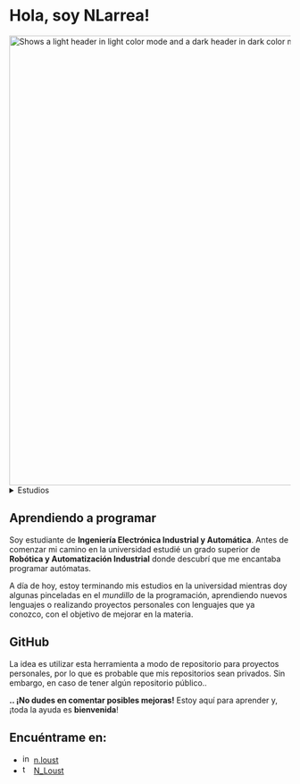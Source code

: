 # Hola, soy NLarrea!
<!-- COMENTARIO: todo lo que está entre la línea 2 y 5 no se muestra
<img width="719" alt="logo_NL" src="https://user-images.githubusercontent.com/110897750/184249800-567fbe55-8af9-4427-bff9-4aee03427c36.png">
<img width="719" alt="logo_white" src="https://user-images.githubusercontent.com/110897750/184250117-f864aeb3-108b-4571-a94c-973ae763cf2f.png">
-->
<!--
<picture>
  <source media="(prefers-color-scheme: dark)" srcset="https://user-images.githubusercontent.com/110897750/184250117-f864aeb3-108b-4571-a94c-973ae763cf2f.png">
  <source media="(prefers-color-scheme: light)" srcset="https://user-images.githubusercontent.com/110897750/184249800-567fbe55-8af9-4427-bff9-4aee03427c36.png">
  <img width="200" alt="Shows a black logo in light color mode and a white logo in dark color mode" src="https://user-images.githubusercontent.com/110897750/184250117-f864aeb3-108b-4571-a94c-973ae763cf2f.png">
</picture>
-->

<picture>
  <source media="(prefers-color-scheme: dark)" srcset="https://user-images.githubusercontent.com/110897750/184330513-dd34c2e6-a96f-434d-a056-a68396346d38.png">
  <source media="(prefers-color-scheme: light)" srcset="https://user-images.githubusercontent.com/110897750/184330659-a2213236-88f9-4e2c-94e3-bab2bdaeb75d.png">
  <img width="805" alt="Shows a light header in light color mode and a dark header in dark color mode" src="https://user-images.githubusercontent.com/110897750/184330659-a2213236-88f9-4e2c-94e3-bab2bdaeb75d.png">
</picture>

<!-- PARA USAR UNA "SECCIÓN COLAPSADA" (un desplegable) USAR HTML: -->
<details><summary>Estudios</summary>
  <ul> <!-- todo lo que vaya entre <ul></ul> será una lista-->
    <li type="disc">Ingeniería Electrónica Industrial y Automática</li> <!-- elementos de lista. "disc" hace referencia a un punto negro sin más -->
    <li type="disc">Especialización en Gestión de medios de producción en la industria altamente automatizada</li>
    <li type="disc">Grado superior de Robótica y Automatización Industrial</li>
    <li type="disc">Certificados de Tia Portal y Universal Robots</li>
    <li type="disc">Aprendiendo por diversión: C++, C#, Python, Kotlin, ...</li>
  </ul>
</details>

## Aprendiendo a programar
Soy estudiante de **Ingeniería Electrónica Industrial y Automática**.
Antes de comenzar mi camino en la universidad estudié un grado superior de **Robótica y Automatización Industrial** donde descubrí que me encantaba programar autómatas.

A día de hoy, estoy terminando mis estudios en la universidad mientras doy algunas pinceladas en el _mundillo_ de la programación, aprendiendo nuevos lenguajes o realizando proyectos personales con lenguajes que ya conozco, con el objetivo de mejorar en la materia.

## GitHub
La idea es utilizar esta herramienta a modo de repositorio para proyectos personales, por lo que es probable que mis repositorios sean privados. Sin embargo, en caso de tener algún repositorio público..

**.. ¡No dudes en comentar posibles mejoras!** Estoy aquí para aprender y, ¡toda la ayuda es **bienvenida**!

## Encuéntrame en:
  - <img width="16" alt="instagram_logo" src="https://user-images.githubusercontent.com/110897750/184251100-51758ebf-4995-42f8-a34e-30e659bd2708.png"> [n.loust](https://www.instagram.com/n.loust/)
  - <img width="16" alt="twitter_logo" src="https://user-images.githubusercontent.com/110897750/184251536-c7f1c9e4-5232-4d08-b3e6-0d8cf1c9a07c.png"> [N_Loust](https://twitter.com/N_Loust)
<!--
<img width=".." alt=".." src=".."> hacen referencia a las imagenes tanto del insta como de twitter que he colocado
[nombre](url) hace referencia a un link cualquiera, en mi caso, mis RRSS
-->
